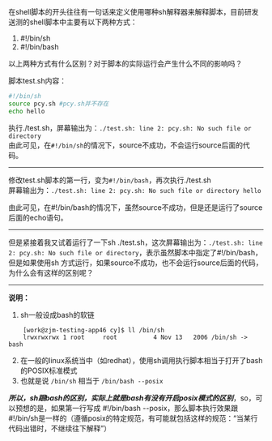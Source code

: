 在shell脚本的开头往往有一句话来定义使用哪种sh解释器来解释脚本，目前研发送测的shell脚本中主要有以下两种方式：
1. #!/bin/sh
2. #!/bin/bash

以上两种方式有什么区别？对于脚本的实际运行会产生什么不同的影响吗？

脚本test.sh内容：
```bash
#!/bin/sh
source pcy.sh #pcy.sh并不存在
echo hello
```
执行./test.sh，屏幕输出为：`./test.sh: line 2: pcy.sh: No such file or directory`  
由此可见，在`#!/bin/sh`的情况下，source不成功，不会运行source后面的代码。
***
修改test.sh脚本的第一行，变为`#!/bin/bash`，再次执行./test.sh  
屏幕输出为：`./test.sh: line 2: pcy.sh: No such file or directory hello`

由此可见，在#!/bin/bash的情况下，虽然source不成功，但是还是运行了source后面的echo语句。
***
但是紧接着我又试着运行了一下sh ./test.sh，这次屏幕输出为：`./test.sh: line 2: pcy.sh: No such file or directory`，表示虽然脚本中指定了#!/bin/bash，但是如果使用sh 方式运行，如果source不成功，也不会运行source后面的代码，为什么会有这样的区别呢？
***
**说明：**
1. sh一般设成bash的软链
```
	[work@zjm-testing-app46 cy]$ ll /bin/sh
	lrwxrwxrwx 1 root     root          4 Nov 13   2006 /bin/sh -> bash
```
2. 在一般的linux系统当中（如redhat），使用sh调用执行脚本相当于打开了bash的POSIX标准模式
2. 也就是说 `/bin/sh` 相当于 `/bin/bash --posix`

***所以，sh跟bash的区别，实际上就是bash有没有开启posix模式的区别***，so，可以预想的是，如果第一行写成 #!/bin/bash --posix，那么脚本执行效果跟#!/bin/sh是一样的（遵循posix的特定规范，有可能就包括这样的规范：“当某行代码出错时，不继续往下解释”）